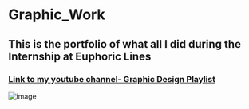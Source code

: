 # Graphic_Work
## This is the portfolio of what all I did during the Internship at Euphoric Lines
### <a href="https://www.youtube.com/playlist?list=PLL8Oif1Nvo3zL5b26I5mUIA3OFKWPuG7_">Link to my youtube channel- Graphic Design Playlist</a>
![image](https://user-images.githubusercontent.com/94912101/163719952-dffe921c-6f0e-4195-8b89-26e7fc97bbe2.png)
